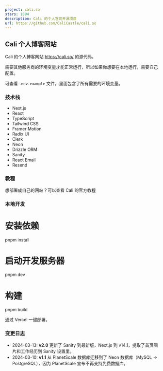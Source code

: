 ```yaml
---
project: cali.so
stars: 1884
description: Cali 的个人官网开源项目
url: https://github.com/CaliCastle/cali.so
---
```


Cali 个人博客网站
-----------

Cali 的个人博客网站 https://cali.so/ 的源代码。

需要其他服务商的环境变量才能正常运行，所以如果你想要在本地运行，需要自己配置。

可查看 `.env.example` 文件，里面包含了所有需要的环境变量。

### 技术栈

-   Next.js
-   React
-   TypeScript
-   Tailwind CSS
-   Framer Motion
-   Radix UI
-   Clerk
-   Neon
-   Drizzle ORM
-   Sanity
-   React Email
-   Resend

### 教程

想部署成自己的网站？可以查看 Cali 的官方教程

### 本地开发

# 安装依赖
pnpm install

# 启动开发服务器
pnpm dev

# 构建
pnpm build

通过 Vercel 一键部署。

### 变更日志

-   2024-03-13: **v2.0** 更新了 Sanity 到最新版，Next.js 到 v14.1，提取了首页图片和工作经历到 Sanity 设置里。
-   2024-03-10: **v1.1** 从 PlanetScale 数据库迁移到了 Neon 数据库（MySQL -> PostgreSQL），因为 PlanetScale 宣布不再支持免费数据库。
